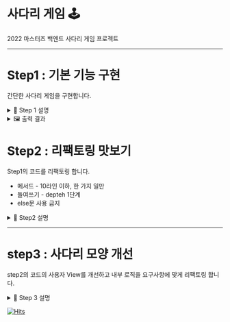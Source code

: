 # 사다리 게임 🕹

2022 마스터즈 백엔드 사다리 게임 프로젝트  

---

# Step1 : 기본 기능 구현
간단한 사다리 게임을 구현합니다.  

<details>
<summary> 📝 Step 1 설명 </summary>
<div markdown="1">

0. GameController.run() 메서드에서 시작됩니다.
1. InputView에서 사용자 입력을 받습니다.
2. 입력받은 값을 가지고 Ladder 객체를 생성합니다.
3. Ladder 객체 생성 후 Ladder.drawRandomLines() 메서드를 통해 Ladder.lines(사다리 데이터)에 랜덤하게 다리를 그려줍니다.
4. OutputView에 Ladder에서 랜덤하게 생성한 lines를 넘겨받아 사용자가 보기 편한 형태로 출력합니다.

---

- GameController.run() 메서드에서 게임이 시작됩니다.

```java
public class GameController {
    private static void run() {
        // 1. 사용자 입력
        int playerCount = InputView.getInputNumer("참여할 사람은 몇 명인가요?");
        int ladderMaxHeight = InputView.getInputNumer("최대 사다리 높이는 몇 개인가요?");

        Ladder ladder = Ladder.create(playerCount, ladderMaxHeight); // 2. Ladder 객체 생성
        ladder.drawRandomLines(); // 3. 사다리 그리기

        // 4. 사용자 출력
        OutputView.print(ladder.getLines());
        
        InputView.close();
    }
}

```


1. InputView에서 사용자 입력을 받습니다.
   InputView.getInputNumber(message) 메서드를 통해 사용자에게 입력을 받습니다.  
   모든 프로그램이 끝난 후 마지막으로 InputView.close()를 통해 표준 입력을 닫습니다.

```java
public class GameController {
    private static void run() {
        // 1.
        int playerCount = InputView.getInputNumer("참여할 사람은 몇 명인가요?");
        int ladderMaxHeight = InputView.getInputNumer("최대 사다리 높이는 몇 개인가요?");

        // 중략
        
        InputView.close();
    }
}

public class InputView {
    private static final Scanner scanner = new Scanner(System.in);

    public static int getInputNumer(String message) {
        OutputView.printMessage(message);
        int result = Integer.parseInt(scanner.nextLine());
        return result;
    }

    public static void close() {
        scanner.close();
    }
}


```
2. 입력받은 값을 가지고 Ladder 객체를 생성합니다.

```java

public class GameController {
    private static void run() {
        Ladder ladder = Ladder.create(playerCount, ladderMaxHeight); // 2.
        ladder.drawRandomLines(); // 3.
    }
}

public class Ladder {
    // 생략
    public static Ladder create(int playerCount, int ladderMaxHeight) {
        Ladder ladder = new Ladder();
        ladder.playerCount = playerCount;
        ladder.ladderMaxHeight = ladderMaxHeight;
        ladder.lines = new int[ladderMaxHeight][playerCount];
        return ladder;
    }
}

```

3. Ladder 객체 생성 후 Ladder.drawRandomLines() 메서드를 통해 Ladder.lines(사다리 데이터)에 랜덤하게 다리를 그려줍니다.
   int[][] lines의 데이터 형식 예
   000   
   110  
   000  
   의 데이터라면 사용자가 이해하는 사다리는 다음과 같습니다.
   | | |  
   |-| |  
   | | |

1이 연속되어 있다면 사다리 간 연결 O  
0이라면 사다리 간 연결 X

```java

public class GameController {
    private static void run() {
        // 생략
        Ladder ladder = Ladder.create(playerCount, ladderMaxHeight); // 2.
        ladder.drawRandomLines(); // 3.
    }
}


public class Ladder {

    public void drawRandomLines() {
        int row = ladderMaxHeight;
        int col = playerCount;

        for (int row_i = 0; row_i < row; row_i++) {
            for (int col_i = 0; col_i < col - 1; col_i++) {
                if (isRandomDraw())
                    drawLine(row_i, col_i);
            }
        }
    }

    private boolean isRandomDraw() {
        return rnd.nextBoolean();
    }

    public void drawLine(int row, int col) {
        lines[row][col] = 1;
        lines[row][col + 1] = 1;
    }
}
```

4. OutputView에 Ladder의 int[][] lines를 넘겨받아 사용자가 보기 편한 형태로 출력합니다.

```java

public class GameController {
    private static void run() {
        // 생략

        // 4.
        OutputView.print(ladder.getLines());
    }
}
```

int[][] lines  
000     
110    
000

->  
사용자 출력    
| | |  
|-| |  
| | |

</div>
</details>



<details>
<summary> 🖼 출력 결과 </summary>
<div markdown="1">

```text
참여할 사람은 몇 명인가요?
3
최대 사다리 높이는 몇 개인가요?
5
|-| |
| |-|
| |-|
| |-|
| | |
```

</div>
</details>

# Step2 : 리팩토링 맛보기
Step1의 코드를 리팩토링 합니다.  
- 메서드 - 10라인 이하, 한 가지 일만
- 들여쓰기 - depteh 1단계
- else문 사용 금지

<details>
<summary> 📝 Step2 설명 </summary>
<div markdown="1">

#### 1. Ladder
- drawRandomLines() 메서드 분할 -> (drawRandomLine() , drawRandomRadder())
- rename : drawLine -> drawRadder
- 멤버변수 rnd final으로 변경

#### 2. OutputView
- print(int[][] lines) 메서드 분할 -> (appendLine(), appendRadder())
- 사다리 그리는지 체크하는 조건문 추출 -> isRadder()
- private 생성자 생성으로 인스턴스 생성 방지

#### 3. InputView
- 멤버변수 scanner final으로 변경
- private 생성자 생성으로 인스턴스화 방지
- getInputNumber() 한 줄로 변경
- private 생성자 생성으로 인스턴스 생성 방지

#### 4.GameController
- fix : run 메서드 생성자 변경 : private -> public

</div>
</details>

---


# step3 : 사다리 모양 개선
step2의 코드의 사용자 View를 개선하고 내부 로직을 요구사항에 맞게 리팩토링 합니다.  

<details>
<summary> 📝 Step 3 설명 </summary>
<div markdown="1">

#### 결과
![Step3 출력화면](https://i.imgur.com/iD8f2wq.jpg)

- [x] 사다리 게임에 참여하는 플레이어의 이름을 최대 5글자까지 부여할 수 있다.
- [x] 사다리 출력시 이름도 같이 출력한다.
- [x] 사람 이름은 쉼표(,)를 기준으로 구분한다.
- [x] 사람 이름을 5자 기준으로 출력하기 때문에 사다리 폭도 넓어져야 한다.
- [x] 사다리 타기가 정상적으로 동작하려면 라인이 겹치지 않도록 해야 한다.
- [x] |-----|-----| 모양과 같이 가로 라인이 겹치는 경우 어느 방향으로 이동할지 결정할 수 없다.
- [x] 메소드의 크기가 최대 10라인을 넘지 않도록 구현한다.
- [x] method가 한 가지 일만 하도록 최대한 작게 만들어라.
- [x] indent(들여쓰기) depth를 2단계에서 1단계로 줄여라.
- [x] else를 사용하지 마라.
- [x] 배열 대신 ArrayList와 Generic을 활용해 구현한다.

- 이름이 5글자 이상인 경우 앞 3글자, 나머지 .. 으로 표시 (e.g. Dawn McManus -> Daw..)
- Utils 클래스를 따로 추출
- 객체의 유효값 체크는 getter로 밖에서 체크하는 것이 아닌 객체 해당 안에서 체크하도록 함



</div>
</details>

[![Hits](https://hits.seeyoufarm.com/api/count/incr/badge.svg?url=https%3A%2F%2Fgithub.com%2Fku-kim%2Fjava-ladder&count_bg=%2379C83D&title_bg=%23555555&icon=&icon_color=%23E7E7E7&title=hits&edge_flat=false)](https://hits.seeyoufarm.com)